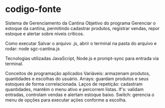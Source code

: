 # codigo-fonte
Sistema de Gerenciamento da Cantina
Objetivo do programa
Gerenciar o estoque da cantina, permitindo cadastrar produtos, registrar vendas, repor estoque e alertar sobre níveis críticos.

Como executar
Salvar o arquivo .js, abrir o terminal na pasta do arquivo e rodar:
node sgc-cantina.js

Tecnologias utilizadas
JavaScript, Node.js e prompt-sync para entrada via terminal.

Conceitos de programação aplicados
Variáveis: armazenam produtos, quantidades e escolhas do usuário.
Arrays: guardam produtos e seus estoques de forma correlacionada.
Laços de repetição: cadastram quantidades, mantêm o menu ativo e percorrem listas.
If's: validam entradas, controlam vendas e alertam estoque baixo.
Switch: gerencia o menu de opções para executar ações conforme a escolha.

